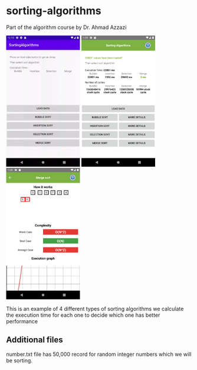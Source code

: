 # sorting-algorithms
Part of the algorithm course by Dr. Ahmad Azzazi

<img src="soring.gif" alt="drawing" width="200"/>
<img src="screen1.png" alt="drawing" width="200"/>
<img src="screen2.png" alt="drawing" width="200"/>


This is an example of 4 different types of sorting algorithms we calculate the execution time for each one to decide which one has better performance 


## Additional files 

number.txt file has 50,000 record for random integer numbers which we will be sorting. 

